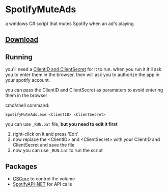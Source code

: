 # SpotifyMuteAds
a windows C# script that mutes Spotify when an ad's playing

## [Download](https://github.com/ElforL/SpotifyMuteAds/releases)

## Running
you'll need a [ClientID and ClientSecret](https://developer.spotify.com/documentation/web-api/quick-start/#set-up-your-account) for it to run.
when you run it it'll ask you to enter them in the browser, then will ask you to authorize the app in your spotify account.

you can pass the ClientID and ClientSecret as paramaters to avoid entering them in the browser

cmd/shell command:
```
SpotifyMuteAds.exe <ClientID> <ClientSecret>
```

you can use `_RUN.bat` file, **but you need to edit it first**
1. right-click on it and press 'Edit'
2. now replace the \<ClientID\> and \<ClientSecret\> with your ClientID and ClientSecret and save the file
3. now you can use `_RUN.bat` to run the script

## Packages
* [CSCore](https://github.com/filoe/cscore) to control the volume
* [SpotifyAPI-NET](https://github.com/JohnnyCrazy/SpotifyAPI-NET) for API calls
